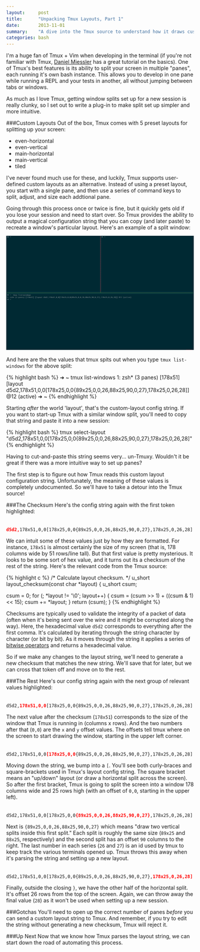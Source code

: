 ```yaml
---
layout:     post
title:      "Unpacking Tmux Layouts, Part 1"
date:       2013-11-01
summary:    "A dive into the Tmux source to understand how it draws custom layouts. In Part 1, decoding the layout config string!"
categories: bash
---
```

I'm a huge fan of Tmux + Vim when developing in the terminal (if you're not familiar with Tmux, [Daniel Miessler](http://danielmiessler.com/study/tmux/) has a great tutorial on the basics). One of Tmux's best features is its ability to split your screen in multiple "panes", each running it's own bash instance.  This allows you to develop in one pane while running a REPL and your tests in another, all without jumping between tabs or windows.  

As much as I love Tmux, getting window splits set up for a new session is really clunky, so I set out to write a plug-in to make split set up simpler and more intuitive.

###Custom Layouts
Out of the box, Tmux comes with 5 preset layouts for splitting up your screen: 

* even-horizontal
* even-vertical
* main-horizontal
* main-vertical
* tiled

I've never found much use for these, and luckily, Tmux supports user-defined custom layouts as an alternative.  Instead of using a preset layout, you start with a single pane, and then use a series of command keys to split, adjust, and size each addtional pane. 

Going through this process once or twice is fine, but it quickly gets old if you lose your session and need to start over.  So Tmux provides the ability to output a magical configuration string that you can copy (and later paste) to recreate a window's particular layout. Here's an example of a split window:

![My helpful screenshot](/images/tmux-split.png)

And here are the the values that tmux spits out when you type `tmux list-windows` for the above split:

{% highlight bash %}
➜  ~  tmux list-windows
1: zsh* (3 panes) [178x51] [layout d5d2,178x51,0,0[178x25,0,0{89x25,0,0,26,88x25,90,0,27},178x25,0,26,28]] @12 (active)
➜  ~
{% endhighlight %}

Starting *after* the world 'layout', that's the custom-layout config string.  If you want to start-up Tmux with a similar window split, you'll need to copy that string and paste it into a new session:

{% highlight bash %}
tmux select-layout "d5d2,178x51,0,0[178x25,0,0{89x25,0,0,26,88x25,90,0,27},178x25,0,26,28]"
{% endhighlight %}

Having to cut-and-paste this string seems very... un-Tmuxy.  Wouldn't it be great if there was a more intuitive way to set up panes?

The first step is to figure out how Tmux reads this custom layout configuration string.  Unfortunately, the meaning of these values is completely undocumented.  So we'll have to take a detour into the Tmux source!

###The Checksum
Here's the config string again with the first token highlighted:

<code>
<span style="font-weight: bold; color: red;">d5d2,</span>178x51,0,0[178x25,0,0{89x25,0,0,26,88x25,90,0,27},178x25,0,26,28]
</code>

We can intuit some of these values just by how they are formatted.  For instance, `178x51` is almost certainly the size of my screen (that is, 178 columns wide by 51 rows/line tall). But that first value is pretty mysterious.  It looks to be some sort of hex value, and it turns out its a checksum of the rest of the string.  Here's the relevant code from the Tmux source:

{% highlight c %}
/* Calculate layout checksum. */
u_short
layout_checksum(const char *layout)
{
  u_short csum;

  csum = 0;
  for (; *layout != '\0'; layout++) {
    csum = (csum >> 1) + ((csum & 1) << 15);
    csum += *layout;
  }
  return (csum);
}
{% endhighlight %}

Checksums are typically used to validate the integrity of a packet of data (often when it's being sent over the wire and it might be corrupted along the way).  Here, the hexadecimal value `d5d2` corresponds to everything after the first comma.  It's calculated by iterating through the string character by character (or bit by bit).  As it moves through the string it applies a series of [bitwise operators](http://www.cprogramming.com/tutorial/bitwise_operators.html) and returns a hexadecimal value.  

So if we make any changes to the layout string, we'll need to generate a new checksum that matches the new string. We'll save that for later, but we can cross that token off and move on to the rest.

###The Rest
Here's our config string again with the next group of relevant values highlighted:

<code>
d5d2,<span style="font-weight: bold; color: red;">178x51,0,0</span>[178x25,0,0{89x25,0,0,26,88x25,90,0,27},178x25,0,26,28]
</code>

The next value after the checksum (`178x51`) corresponds to the size of the window that Tmux is running in (columns x rows). And the two numbers after that (`0,0`) are the `x` and `y` offset values.  The offsets tell tmux where on the screen to start drawing the window, starting in the upper left corner.  

<code>
d5d2,178x51,0,0<span style="font-weight: bold; color: red;">[178x25,0,0</span>{89x25,0,0,26,88x25,90,0,27},178x25,0,26,28]
</code>

Moving down the string, we bump into a `[`.  You'll see both curly-braces and square-brackets used in Tmux's layout config string. The square bracket means an "up/down" layout (or draw a horizontal split across the screen).  So after the first bracket, Tmux is going to split the screen into a window 178 columns wide and 25 rows high (with an offset of `0,0`, starting in the upper left).

<code>
d5d2,178x51,0,0[178x25,0,0<span style="font-weight: bold; color: red;">{89x25,0,0,26,88x25,90,0,27}</span>,178x25,0,26,28]
</code>

Next is `{89x25,0,0,26,88x25,90,0,27}` which means "draw two vertical splits inside this first split." Each split is roughly the same size (`89x25` and `88x25`, respectively) and the second split has an offset `90` columns to the right.  The last number in each series (`26` and `27`) is an id used by tmux to keep track the various terminals opened up.  Tmux throws this away when it's parsing the string and setting up a new layout.

<code>
d5d2,178x51,0,0[178x25,0,0{89x25,0,0,26,88x25,90,0,27},<span style="font-weight: bold; color: red;">178x25,0,26,28]</span>
</code>

Finally, outside the closing `}`, we have the other half of the horizontal split.  It's offset 26 rows from the top of the screen.  Again, we can throw away the final value (`28`) as it won't be used when setting up a new session.         

###Gotchas
You'll need to open up the correct number of panes *before* you can send a custom layout string to Tmux. And remember, if you try to edit the string without generating a new checksum, Tmux will reject it.

###Up Next
Now that we know how Tmux parses the layout string, we can start down the road of automating this process.  
